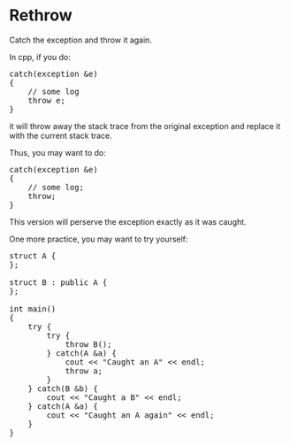 # Rethrow

Catch the exception and throw it again.

In cpp, if you do:

<pre>
catch(exception &e)
{
    // some log 
    throw e;
}
</pre>

it will throw away the stack trace from the original exception and replace it
with the current stack trace.

Thus, you may want to do:
<pre>
catch(exception &e) 
{
    // some log;
    throw;
}
</pre>

This version will perserve the exception exactly as it was caught.

One more practice, you may want to try yourself:

<pre>
struct A {
};

struct B : public A {
};

int main()
{
    try {
        try {
            throw B();
        } catch(A &a) {
            cout << "Caught an A" << endl;
            throw a;
        }
    } catch(B &b) {
        cout << "Caught a B" << endl;
    } catch(A &a) {
        cout << "Caught an A again" << endl;
    }
}
</pre>
